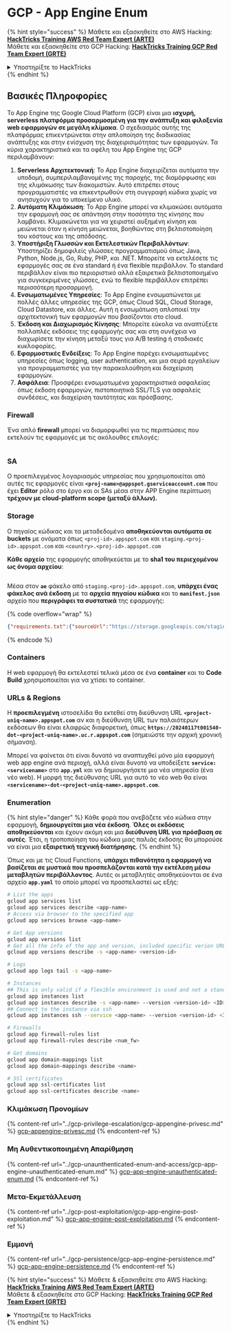 # GCP - App Engine Enum

{% hint style="success" %}
Μάθετε και εξασκηθείτε στο AWS Hacking:<img src="/.gitbook/assets/image.png" alt="" data-size="line">[**HackTricks Training AWS Red Team Expert (ARTE)**](https://training.hacktricks.xyz/courses/arte)<img src="/.gitbook/assets/image.png" alt="" data-size="line">\
Μάθετε και εξασκηθείτε στο GCP Hacking: <img src="/.gitbook/assets/image (2).png" alt="" data-size="line">[**HackTricks Training GCP Red Team Expert (GRTE)**<img src="/.gitbook/assets/image (2).png" alt="" data-size="line">](https://training.hacktricks.xyz/courses/grte)

<details>

<summary>Υποστηρίξτε το HackTricks</summary>

* Ελέγξτε τα [**σχέδια συνδρομής**](https://github.com/sponsors/carlospolop)!
* **Εγγραφείτε στην** 💬 [**ομάδα Discord**](https://discord.gg/hRep4RUj7f) ή στην [**ομάδα telegram**](https://t.me/peass) ή **ακολουθήστε** μας στο **Twitter** 🐦 [**@hacktricks\_live**](https://twitter.com/hacktricks\_live)**.**
* **Μοιραστείτε hacking tricks υποβάλλοντας PRs στα** [**HackTricks**](https://github.com/carlospolop/hacktricks) και [**HackTricks Cloud**](https://github.com/carlospolop/hacktricks-cloud) αποθετήρια στο github.

</details>
{% endhint %}

## Βασικές Πληροφορίες <a href="#reviewing-app-engine-configurations" id="reviewing-app-engine-configurations"></a>

Το App Engine της Google Cloud Platform (GCP) είναι μια **ισχυρή, serverless πλατφόρμα προσαρμοσμένη για την ανάπτυξη και φιλοξενία web εφαρμογών σε μεγάλη κλίμακα**. Ο σχεδιασμός αυτής της πλατφόρμας επικεντρώνεται στην απλοποίηση της διαδικασίας ανάπτυξης και στην ενίσχυση της διαχειρισιμότητας των εφαρμογών. Τα κύρια χαρακτηριστικά και τα οφέλη του App Engine της GCP περιλαμβάνουν:

1. **Serverless Αρχιτεκτονική**: Το App Engine διαχειρίζεται αυτόματα την υποδομή, συμπεριλαμβανομένης της παροχής, της διαμόρφωσης και της κλιμάκωσης των διακομιστών. Αυτό επιτρέπει στους προγραμματιστές να επικεντρωθούν στη συγγραφή κώδικα χωρίς να ανησυχούν για το υποκείμενο υλικό.
2. **Αυτόματη Κλιμάκωση**: Το App Engine μπορεί να κλιμακώσει αυτόματα την εφαρμογή σας σε απάντηση στην ποσότητα της κίνησης που λαμβάνει. Κλιμακώνεται για να χειριστεί αυξημένη κίνηση και μειώνεται όταν η κίνηση μειώνεται, βοηθώντας στη βελτιστοποίηση του κόστους και της απόδοσης.
3. **Υποστήριξη Γλωσσών και Εκτελεστικών Περιβαλλόντων**: Υποστηρίζει δημοφιλείς γλώσσες προγραμματισμού όπως Java, Python, Node.js, Go, Ruby, PHP, και .NET. Μπορείτε να εκτελέσετε τις εφαρμογές σας σε ένα standard ή ένα flexible περιβάλλον. Το standard περιβάλλον είναι πιο περιοριστικό αλλά εξαιρετικά βελτιστοποιημένο για συγκεκριμένες γλώσσες, ενώ το flexible περιβάλλον επιτρέπει περισσότερη προσαρμογή.
4. **Ενσωματωμένες Υπηρεσίες**: Το App Engine ενσωματώνεται με πολλές άλλες υπηρεσίες της GCP, όπως Cloud SQL, Cloud Storage, Cloud Datastore, και άλλες. Αυτή η ενσωμάτωση απλοποιεί την αρχιτεκτονική των εφαρμογών που βασίζονται στο cloud.
5. **Έκδοση και Διαχωρισμός Κίνησης**: Μπορείτε εύκολα να αναπτύξετε πολλαπλές εκδόσεις της εφαρμογής σας και στη συνέχεια να διαχωρίσετε την κίνηση μεταξύ τους για A/B testing ή σταδιακές κυκλοφορίες.
6. **Εφαρμοστικές Ενδείξεις**: Το App Engine παρέχει ενσωματωμένες υπηρεσίες όπως logging, user authentication, και μια σειρά εργαλείων για προγραμματιστές για την παρακολούθηση και διαχείριση εφαρμογών.
7. **Ασφάλεια**: Προσφέρει ενσωματωμένα χαρακτηριστικά ασφαλείας όπως έκδοση εφαρμογών, πιστοποιητικά SSL/TLS για ασφαλείς συνδέσεις, και διαχείριση ταυτότητας και πρόσβασης.

### Firewall

Ένα απλό **firewall** μπορεί να διαμορφωθεί για τις περιπτώσεις που εκτελούν τις εφαρμογές με τις ακόλουθες επιλογές:

<figure><img src="../../../.gitbook/assets/image (246).png" alt=""><figcaption></figcaption></figure>

### SA

Ο προεπιλεγμένος λογαριασμός υπηρεσίας που χρησιμοποιείται από αυτές τις εφαρμογές είναι **`<proj-name>@appspot.gserviceaccount.com`** που έχει **Editor** ρόλο στο έργο και οι SAs μέσα στην APP Engine περίπτωση **τρέχουν με cloud-platform scope (μεταξύ άλλων).**

### Storage

Ο πηγαίος κώδικας και τα μεταδεδομένα **αποθηκεύονται αυτόματα σε buckets** με ονόματα όπως `<proj-id>.appspot.com` και `staging.<proj-id>.appspot.com` και `<country>.<proj-id>.appspot.com`

**Κάθε αρχείο** της εφαρμογής αποθηκεύεται με το **sha1 του περιεχομένου ως όνομα αρχείου**:

<figure><img src="../../../.gitbook/assets/image (82).png" alt=""><figcaption></figcaption></figure>

Μέσα στον **`ae`** φάκελο από `staging.<proj-id>.appspot.com`, **υπάρχει ένας φάκελος ανά έκδοση** με τα **αρχεία πηγαίου κώδικα** και το **`manifest.json`** αρχείο που **περιγράφει τα συστατικά** της εφαρμογής:

{% code overflow="wrap" %}
```json
{"requirements.txt":{"sourceUrl":"https://storage.googleapis.com/staging.onboarding-host-98efbf97812843.appspot.com/a270eedcbe2672c841251022b7105d340129d108","sha1Sum":"a270eedc_be2672c8_41251022_b7105d34_0129d108"},"main_test.py":{"sourceUrl":"https://storage.googleapis.com/staging.onboarding-host-98efbf97812843.appspot.com/0ca32fd70c953af94d02d8a36679153881943f32","sha1Sum":"0ca32fd7_0c953af9_4d02d8a ...
```
{% endcode %}

### Containers

Η web εφαρμογή θα εκτελεστεί τελικά μέσα σε ένα **container** και το **Code Build** χρησιμοποιείται για να χτίσει το container.

### URLs & Regions

Η **προεπιλεγμένη** ιστοσελίδα θα εκτεθεί στη διεύθυνση URL **`<project-uniq-name>.appspot.com`** αν και η διεύθυνση URL των παλαιότερων εκδόσεων θα είναι ελαφρώς διαφορετική, όπως **`https://20240117t001540-dot-<project-uniq-name>.uc.r.appspot.com`** (σημειώστε την αρχική χρονική σήμανση).

Μπορεί να φαίνεται ότι είναι δυνατό να αναπτυχθεί μόνο μία εφαρμογή web app engine ανά περιοχή, αλλά είναι δυνατό να υποδείξετε **`service: <servicename>`** στο **`app.yml`** και να δημιουργήσετε μια νέα υπηρεσία (ένα νέο web). Η μορφή της διεύθυνσης URL για αυτό το νέο web θα είναι **`<servicename>-dot-<project-uniq-name>.appspot.com`**.

### Enumeration

{% hint style="danger" %}
Κάθε φορά που ανεβάζετε νέο κώδικα στην εφαρμογή, **δημιουργείται μια νέα έκδοση**. **Όλες οι εκδόσεις αποθηκεύονται** και έχουν ακόμη και μια **διεύθυνση URL για πρόσβαση σε αυτές**. Έτσι, η τροποποίηση του κώδικα μιας παλιάς έκδοσης θα μπορούσε να είναι μια **εξαιρετική τεχνική διατήρησης**.
{% endhint %}

Όπως και με τις Cloud Functions, **υπάρχει πιθανότητα η εφαρμογή να βασίζεται σε μυστικά που προσπελάζονται κατά την εκτέλεση μέσω μεταβλητών περιβάλλοντος**. Αυτές οι μεταβλητές αποθηκεύονται σε ένα αρχείο **`app.yaml`** το οποίο μπορεί να προσπελαστεί ως εξής:
```bash
# List the apps
gcloud app services list
gcloud app services describe <app-name>
# Access via browser to the specified app
gcloud app services browse <app-name>

# Get App versions
gcloud app versions list
# Get all the info of the app and version, included specific verion URL and the env
gcloud app versions describe -s <app-name> <version-id>

# Logs
gcloud app logs tail -s <app-name>

# Instances
## This is only valid if a flexible environment is used and not a standard one
gcloud app instances list
gcloud app instances describe -s <app-name> --version <version-id> <ID>
## Connect to the instance via ssh
gcloud app instances ssh --service <app-name> --version <version-id> <ID>

# Firewalls
gcloud app firewall-rules list
gcloud app firewall-rules describe <num_fw>

# Get domains
gcloud app domain-mappings list
gcloud app domain-mappings describe <name>

# SSl certificates
gcloud app ssl-certificates list
gcloud app ssl-certificates describe <name>
```
### Κλιμάκωση Προνομίων

{% content-ref url="../gcp-privilege-escalation/gcp-appengine-privesc.md" %}
[gcp-appengine-privesc.md](../gcp-privilege-escalation/gcp-appengine-privesc.md)
{% endcontent-ref %}

### Μη Αυθεντικοποιημένη Απαρίθμηση

{% content-ref url="../gcp-unaunthenticated-enum-and-access/gcp-app-engine-unauthenticated-enum.md" %}
[gcp-app-engine-unauthenticated-enum.md](../gcp-unaunthenticated-enum-and-access/gcp-app-engine-unauthenticated-enum.md)
{% endcontent-ref %}

### Μετα-Εκμετάλλευση

{% content-ref url="../gcp-post-exploitation/gcp-app-engine-post-exploitation.md" %}
[gcp-app-engine-post-exploitation.md](../gcp-post-exploitation/gcp-app-engine-post-exploitation.md)
{% endcontent-ref %}

### Εμμονή

{% content-ref url="../gcp-persistence/gcp-app-engine-persistence.md" %}
[gcp-app-engine-persistence.md](../gcp-persistence/gcp-app-engine-persistence.md)
{% endcontent-ref %}

{% hint style="success" %}
Μάθετε & εξασκηθείτε στο AWS Hacking:<img src="/.gitbook/assets/image.png" alt="" data-size="line">[**HackTricks Training AWS Red Team Expert (ARTE)**](https://training.hacktricks.xyz/courses/arte)<img src="/.gitbook/assets/image.png" alt="" data-size="line">\
Μάθετε & εξασκηθείτε στο GCP Hacking: <img src="/.gitbook/assets/image (2).png" alt="" data-size="line">[**HackTricks Training GCP Red Team Expert (GRTE)**<img src="/.gitbook/assets/image (2).png" alt="" data-size="line">](https://training.hacktricks.xyz/courses/grte)

<details>

<summary>Υποστηρίξτε το HackTricks</summary>

* Δείτε τα [**σχέδια συνδρομής**](https://github.com/sponsors/carlospolop)!
* **Εγγραφείτε στην** 💬 [**ομάδα Discord**](https://discord.gg/hRep4RUj7f) ή στην [**ομάδα telegram**](https://t.me/peass) ή **ακολουθήστε** μας στο **Twitter** 🐦 [**@hacktricks\_live**](https://twitter.com/hacktricks\_live)**.**
* **Μοιραστείτε hacking tricks υποβάλλοντας PRs στα** [**HackTricks**](https://github.com/carlospolop/hacktricks) και [**HackTricks Cloud**](https://github.com/carlospolop/hacktricks-cloud) αποθετήρια στο github.

</details>
{% endhint %}

